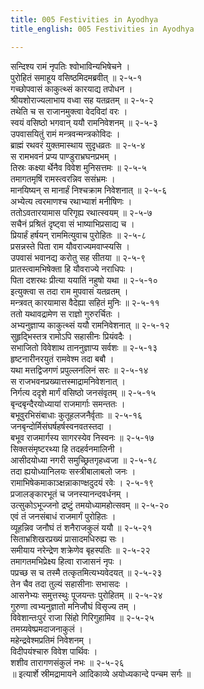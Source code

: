 ```yaml
---
title: 005 Festivities in Ayodhya
title_english: 005 Festivities in Ayodhya

---
```


<div class="audioEmbed"  caption="श्रीराम-हरिसीताराममूर्ति-घनपाठिभ्यां वचनम्" src="https://archive.org/download/Ramayana-recitation-Sriram-harisItArAmamUrti-Ghanapaati-v2/Kanda_2/Kanda_2_AYK-005-Vasista_Krutha_Vrathadeshaha.mp3"></div>

सन्दिश्य रामं नृपतिः श्वोभाविन्यभिषेचने ।  
पुरोहितं समाहूय वसिष्ठमिदमब्रवीत् ॥ २-५-१  
गच्छोपवासं काकुत्थ्सं कारयाद्य तपोधन ।  
श्रीयशोराज्यलाभाय वध्वा सह यतव्रतम् ॥ २-५-२  
तथेति च स राजानमुक्त्वा वेदविदां वरः ।  
स्वयं वसिष्ठो भगवान् ययौ रामनिवेशनम् ॥ २-५-३  
उपवासयितुं रामं मन्त्रवन्मन्त्रकोविदः ।  
ब्राह्मं रथवरं युक्तमास्थाय सुदृधव्रतः ॥ २-५-४  
स रामभवनं प्रप्य पाण्डुराभ्रघनप्रभम् ।  
तिस्रः कक्ष्या र्थेनैव विवेश मुनिसत्तमः ॥ २-५-५  
तमागतमृषिं रामस्त्वरन्निव ससंभ्रमः ।  
मानयिष्यन् स मानार्हं निश्चक्राम निवेशनात् ॥ २-५-६  
अभ्येत्य त्वरमाणश्च रथाभ्याशं मनीषिणः ।  
ततोऽवतारयामास परिगृह्य रथात्स्वयम् ॥ २-५-७  
सचैनं प्रश्रितं दृष्ट्वा सं भाष्याभिप्रसाद्य च ।  
प्रियार्हं हर्षयन् राममित्युवाच पुरोहितः ॥ २-५-८  
प्रसन्नस्ते पिता राम यौवराज्यमवाप्स्यसि ।  
उपवासं भवानद्य करोतु सह सीतया ॥ २-५-९  
प्रातस्त्वामभिषेक्ता हि यौवराज्ये नराधिपः ।  
पिता दशरथः प्रीत्या ययातिं नहुषो यथा ॥ २-५-१०  
इत्युक्त्वा स तदा राम मुपवासं यतव्रतम् ।  
मन्त्रवत् कारयामास वैदेह्या सहितं मुनिः ॥ २-५-११  
ततो यथावद्रामेण स राज्ञो गुरुरर्चितः ।  
अभ्यनुज्ञाप्य काकुत्थ्सं ययौ रामनिवेशनात् ॥ २-५-१२  
सुहृद्भिस्तत्र रामोऽपि सहासीनः प्रियंवदैः ।  
सभाजितो विवेशाथ ताननुज्ञाप्य सर्वशः ॥ २-५-१३  
हृष्टनारीनरयुतं रामवेश्म तदा बबौ ।  
यथा मत्तद्विजगणं प्रपुल्लनलिनं सरः ॥ २-५-१४  
स राजभवनप्रख्यात्तस्माद्रामनिवेशनात् ।  
निर्गत्य ददृशे मार्गं वसिष्ठो जनसंवृतम् ॥ २-५-१५  
बृन्दबृन्दैरयोध्यायां राजमार्गाः समन्ततः ।  
बभूवुरभिसंबाधाः कुतूहलजनैर्वृताः ॥ २-५-१६  
जनबृन्दोर्मिसंघर्षहर्षस्वनवतस्तदा ।  
बभूव राजमार्गस्य सागरस्येव निस्वनः ॥ २-५-१७  
सिक्तसंमृष्टरथ्या हि तदहर्वनमालिनी ।  
आसीदयोध्या नगरी समुच्छ्रितगृहध्वजा ॥ २-५-१८  
तदा ह्ययोध्यानिलयः सस्त्रीबालाबलो जनः ।  
रामाभिषेकमाकाञ्क्षन्नाकाण्क्षदुदयं रवेः । २-५-१९  
प्रजालङ्कारभूतं च जनस्यानन्दवर्धनम् ।  
उत्सुकोऽभूज्जनो द्रष्टुं तमयोध्यामहोत्सवम् ॥ २-५-२०  
एवं तं जनसंबाधं राजमार्गं पुरोहितः ।  
व्यूहन्निव जनौघं तं शनैराजकुलं ययौ ॥ २-५-२१  
सिताभ्रशिखरप्रख्यं प्रासादमधिरुह्य सः ।  
समीयाय नरेन्द्रेण शक्रेणेव बृहस्पतिः ॥ २-५-२२  
तमागतमभिप्रेक्ष्य हित्वा राजासनं नृपः ।  
पप्रच्छ स च तस्मै तत्कृतमित्यभ्यवेदयत् ॥ २-५-२३  
तेन चैव तदा तुल्यं सहासीनाः सभासदः ।  
आसनेभ्यः समुत्तस्थुः पूजयन्तः पुरोहितम् ॥ २-५-२४  
गुरुणा त्वभ्यनुज्ञातो मनिजौघं विसृज्य तम् ।  
विवेशान्तःपुरं राजा सिंहो गिरिगुहामिव ॥ २-५-२५  
तमग्र्यवेष्प्रमदाजनाकुलं ।  
महेन्द्रवेश्मप्रतिमं निवेशनम् ।  
विदीपयंश्चारु विवेश पार्थिवः ।  
शशीव तारागणसंकुलं नभः ॥ २-५-२६  
॥ इत्यार्शे स्रीमद्रामायने आदिकाव्ये अयोध्यकान्दे पन्चम सर्गः ॥